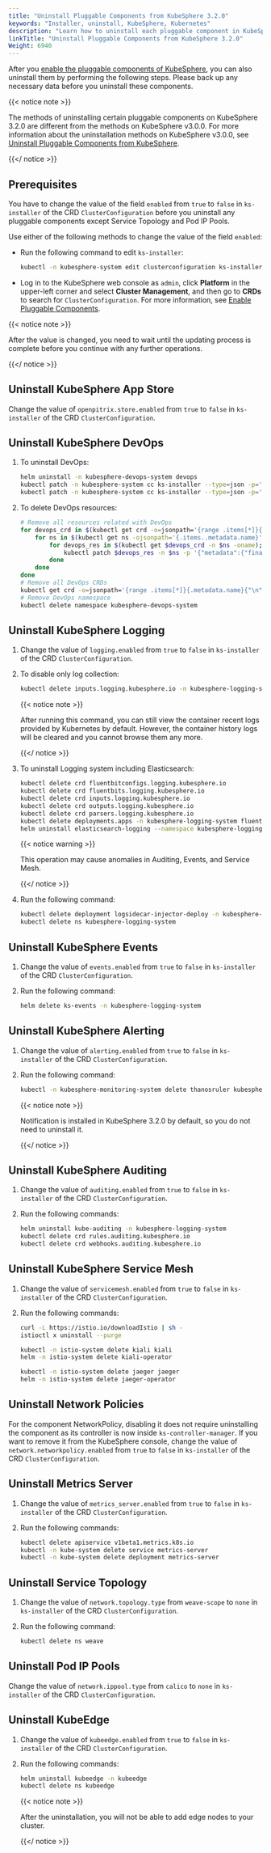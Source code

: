 ```yaml
---
title: "Uninstall Pluggable Components from KubeSphere 3.2.0"
keywords: "Installer, uninstall, KubeSphere, Kubernetes"
description: "Learn how to uninstall each pluggable component in KubeSphere 3.2.0."
linkTitle: "Uninstall Pluggable Components from KubeSphere 3.2.0"
Weight: 6940
---
```


After you [enable the pluggable components of KubeSphere](../../pluggable-components/), you can also uninstall them by performing the following steps. Please back up any necessary data before you uninstall these components.

{{< notice note >}}

The methods of uninstalling certain pluggable components on KubeSphere 3.2.0 are different from the methods on KubeSphere v3.0.0. For more information about the uninstallation methods on KubeSphere v3.0.0, see [Uninstall Pluggable Components from KubeSphere](https://v3-0.docs.kubesphere.io/docs/faq/installation/uninstall-pluggable-components/).

{{</ notice >}}

## Prerequisites

You have to change the value of the field `enabled` from `true` to `false` in `ks-installer` of the CRD `ClusterConfiguration` before you uninstall any pluggable components except Service Topology and Pod IP Pools. 

Use either of the following methods to change the value of the field `enabled`:

- Run the following command to edit `ks-installer`:

  ```bash
  kubectl -n kubesphere-system edit clusterconfiguration ks-installer
  ```

- Log in to the KubeSphere web console as `admin`, click **Platform** in the upper-left corner and select **Cluster Management**, and then go to **CRDs** to search for `ClusterConfiguration`. For more information, see [Enable Pluggable Components](../../../pluggable-components/).

{{< notice note >}}

After the value is changed, you need to wait until the updating process is complete before you continue with any further operations.

{{</ notice >}}

## Uninstall KubeSphere App Store

Change the value of `openpitrix.store.enabled` from `true` to `false` in `ks-installer` of the CRD `ClusterConfiguration`.

## Uninstall KubeSphere DevOps

1. To uninstall DevOps:

   ```bash
   helm uninstall -n kubesphere-devops-system devops
   kubectl patch -n kubesphere-system cc ks-installer --type=json -p='[{"op": "remove", "path": "/status/devops"}]'
   kubectl patch -n kubesphere-system cc ks-installer --type=json -p='[{"op": "replace", "path": "/spec/devops/enabled", "value": false}]'
   ```
2. To delete DevOps resources:

   ```bash
   # Remove all resources related with DevOps
   for devops_crd in $(kubectl get crd -o=jsonpath='{range .items[*]}{.metadata.name}{"\n"}{end}' | grep "devops.kubesphere.io"); do
       for ns in $(kubectl get ns -ojsonpath='{.items..metadata.name}'); do
           for devops_res in $(kubectl get $devops_crd -n $ns -oname); do
               kubectl patch $devops_res -n $ns -p '{"metadata":{"finalizers":[]}}' --type=merge
           done
       done
   done
   # Remove all DevOps CRDs
   kubectl get crd -o=jsonpath='{range .items[*]}{.metadata.name}{"\n"}{end}' | grep "devops.kubesphere.io" | xargs -I crd_name kubectl delete crd crd_name
   # Remove DevOps namespace
   kubectl delete namespace kubesphere-devops-system
   ```


## Uninstall KubeSphere Logging

1. Change the value of `logging.enabled` from `true` to `false` in `ks-installer` of the CRD `ClusterConfiguration`.

2. To disable only log collection:

   ```bash
   kubectl delete inputs.logging.kubesphere.io -n kubesphere-logging-system tail
   ```

   {{< notice note >}}

   After running this command, you can still view the container recent logs provided by Kubernetes by default. However, the container history logs will be cleared and you cannot browse them any more. 

   {{</ notice >}}

3. To uninstall Logging system including Elasticsearch:

   ```bash
   kubectl delete crd fluentbitconfigs.logging.kubesphere.io
   kubectl delete crd fluentbits.logging.kubesphere.io
   kubectl delete crd inputs.logging.kubesphere.io
   kubectl delete crd outputs.logging.kubesphere.io
   kubectl delete crd parsers.logging.kubesphere.io
   kubectl delete deployments.apps -n kubesphere-logging-system fluentbit-operator
   helm uninstall elasticsearch-logging --namespace kubesphere-logging-system
   ```

   {{< notice warning >}}

   This operation may cause anomalies in Auditing, Events, and Service Mesh.

   {{</ notice >}}
   
4. Run the following command:

   ```bash
   kubectl delete deployment logsidecar-injector-deploy -n kubesphere-logging-system
   kubectl delete ns kubesphere-logging-system
   ```

## Uninstall KubeSphere Events

1. Change the value of `events.enabled` from `true` to `false` in `ks-installer` of the CRD `ClusterConfiguration`.

2. Run the following command:

   ```bash
   helm delete ks-events -n kubesphere-logging-system
   ```

## Uninstall KubeSphere Alerting

1. Change the value of `alerting.enabled` from `true` to `false` in `ks-installer` of the CRD `ClusterConfiguration`.

2. Run the following command:

   ```bash
   kubectl -n kubesphere-monitoring-system delete thanosruler kubesphere
   ```

   {{< notice note >}}

   Notification is installed in KubeSphere 3.2.0 by default, so you do not need to uninstall it.

   {{</ notice >}} 


## Uninstall KubeSphere Auditing

1. Change the value of `auditing.enabled` from `true` to `false` in `ks-installer` of the CRD `ClusterConfiguration`.

2. Run the following commands:

   ```bash
   helm uninstall kube-auditing -n kubesphere-logging-system
   kubectl delete crd rules.auditing.kubesphere.io
   kubectl delete crd webhooks.auditing.kubesphere.io
   ```

## Uninstall KubeSphere Service Mesh

1. Change the value of `servicemesh.enabled` from `true` to `false` in `ks-installer` of the CRD `ClusterConfiguration`.

2. Run the following commands:

   ```bash
   curl -L https://istio.io/downloadIstio | sh -
   istioctl x uninstall --purge
   
   kubectl -n istio-system delete kiali kiali
   helm -n istio-system delete kiali-operator
   
   kubectl -n istio-system delete jaeger jaeger
   helm -n istio-system delete jaeger-operator
   ```

## Uninstall Network Policies

For the component NetworkPolicy, disabling it does not require uninstalling the component as its controller is now inside `ks-controller-manager`. If you want to remove it from the KubeSphere console, change the value of `network.networkpolicy.enabled` from `true` to `false` in `ks-installer` of the CRD `ClusterConfiguration`.

## Uninstall Metrics Server

1. Change the value of `metrics_server.enabled` from `true` to `false` in `ks-installer` of the CRD `ClusterConfiguration`.

2. Run the following commands:

   ```bash
   kubectl delete apiservice v1beta1.metrics.k8s.io
   kubectl -n kube-system delete service metrics-server
   kubectl -n kube-system delete deployment metrics-server
   ```

## Uninstall Service Topology

1. Change the value of `network.topology.type` from `weave-scope` to `none` in `ks-installer` of the CRD `ClusterConfiguration`.

2. Run the following command:

   ```bash
   kubectl delete ns weave
   ```

## Uninstall Pod IP Pools

Change the value of `network.ippool.type` from `calico` to `none` in `ks-installer` of the CRD `ClusterConfiguration`.

## Uninstall KubeEdge

1. Change the value of `kubeedge.enabled` from `true` to `false` in `ks-installer` of the CRD `ClusterConfiguration`.

2. Run the following commands:

   ```bash
   helm uninstall kubeedge -n kubeedge
   kubectl delete ns kubeedge
   ```

   {{< notice note >}}

   After the uninstallation, you will not be able to add edge nodes to your cluster.

   {{</ notice >}}

